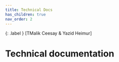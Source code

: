```yaml
---
title: Technical Docs
has_children: true
nav_order: 2
---
```


{: .label }
[TMalik Ceesay & Yazid Heimur]

# Technical documentation